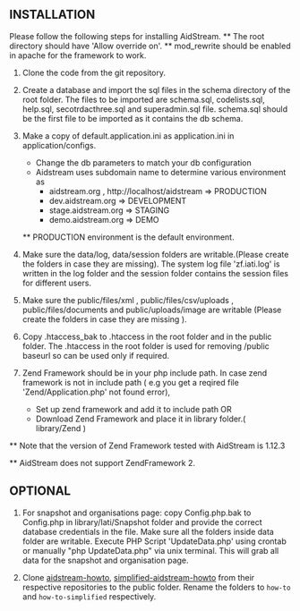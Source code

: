 ## INSTALLATION

Please follow the following steps for installing AidStream.
** The root directory should have 'Allow override on'.
** mod_rewrite should be enabled in apache for the framework to work.

1. Clone the code from the git repository.

2. Create a database and import the sql files in the schema directory of the root folder.
The files to be imported are  schema.sql, codelists.sql, help.sql, secotrdacthree.sql and superadmin.sql file.
schema.sql should be the first file to be imported as it contains the db schema.
    
3. Make a copy of default.application.ini as application.ini in application/configs.
    - Change the db parameters to match your db configuration
    - Aidstream uses subdomain name to determine various environment as
        - aidstream.org , http://localhost/aidstream => PRODUCTION
        - dev.aidstream.org => DEVELOPMENT
        - stage.aidstream.org => STAGING
        - demo.aidstream.org => DEMO
    
    ** PRODUCTION environment is the default environment.

4. Make sure the data/log, data/session folders are writable.(Please create the
folders in case they are missing). The system log file 'zf.iati.log' is written
in the log folder and the session folder contains the session files for different
users.

5. Make sure the public/files/xml , public/files/csv/uploads , public/files/documents
and public/uploads/image are writable (Please create the folders in case they
are missing ).

6. Copy .htaccess_bak to .htaccess in the root folder and in the public folder.
The .htaccess in the root folder is used for removing /public baseurl so can be
used only if required.

7. Zend Framework should be in your php include path. In case zend framework is
not in include path ( e.g you get a reqired file 'Zend/Application.php' not found error),
    - Set up zend framework and add it to include path
    OR
    - Download Zend Framework and place it in library folder.( library/Zend )

** Note that the version of Zend Framework tested with AidStream is 1.12.3

** AidStream does not support ZendFramework 2.

## OPTIONAL

1. For snapshot and organisations page: copy Config.php.bak to Config.php in 
library/Iati/Snapshot folder and provide the correct database credentials in the 
file. Make sure all the folders inside data folder are writable. Execute PHP Script 
'UpdateData.php' using crontab or manually "php UpdateData.php" via unix terminal. 
This will grab all data for the snapshot and organisation page.

2. Clone [aidstream-howto](https://github.com/younginnovations/aidstream-howto), [simplified-aidstream-howto](https://github.com/younginnovations/simplified-aidstream-howto) from their respective repositories to the public folder. Rename the folders to `how-to` and `how-to-simplified` respectively.
